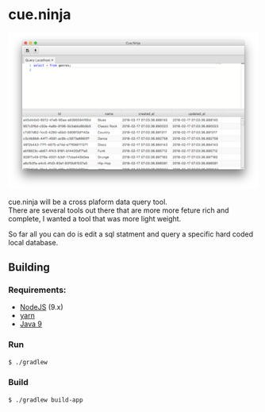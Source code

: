 # cue.ninja

![screen shot](content/screenshot.png)

cue.ninja will be a cross plaform data query tool.  
There are several tools out there that are more more feture rich and complete, I wanted a tool that was more light weight.

So far all you can do is edit a sql statment and query a specific hard coded local database.

## Building

### Requirements:
* [NodeJS](https://nodejs.org/en/) (9.x)
* [yarn](https://yarnpkg.com/en/)
* [Java 9](http://www.oracle.com/technetwork/java/javase/downloads/index.html)

### Run
```bash
$ ./gradlew
```

### Build
```bash
$ ./gradlew build-app
```
